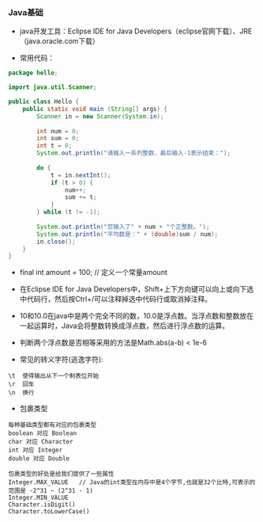 ### Java基础

* java开发工具：Eclipse IDE for Java Developers（eclipse官网下载）、JRE（java.oracle.com下载）

* 常用代码：
```java
package hello;

import java.util.Scanner;

public class Hello {
    public static void main (String[] args) {
        Scanner in = new Scanner(System.in);
		
		int num = 0;
		int sum = 0;
		int t = 0;
		System.out.println("请输入一系列整数，最后输入-1表示结束：");
			
		do {
			t = in.nextInt();
			if (t > 0) {
				num++;
				sum += t;
			}
		} while (t != -1);
			
		System.out.println("您输入了" + num + "个正整数。");
		System.out.println("平均数是：" + (double)sum / num);
		in.close();
    }
}
```

* final int amount = 100;  // 定义一个常量amount

* 在Eclipse IDE for Java Developers中，Shift+上下方向键可以向上或向下选中代码行，然后按Ctrl+/可以注释掉选中代码行或取消掉注释。

* 10和10.0在java中是两个完全不同的数，10.0是浮点数。当浮点数和整数放在一起运算时，Java会将整数转换成浮点数，然后进行浮点数的运算。

* 判断两个浮点数是否相等采用的方法是Math.abs(a-b) < 1e-6

* 常见的转义字符(逃逸字符):
```
\t	使得输出从下一个制表位开始
\r	回车
\n	换行
```

* 包裹类型
```
每种基础类型都有对应的包裹类型
boolean 对应 Boolean
char 对应 Character
int 对应 Integer
double 对应 Double

包裹类型的好处是给我们提供了一些属性
Integer.MAX_VALUE	// Java的int类型在内存中是4个字节,也就是32个比特,可表示的范围是 -2^31 ~ (2^31 - 1)
Integer.MIN_VALUE
Character.isDigit()
Character.toLowerCase()
```
